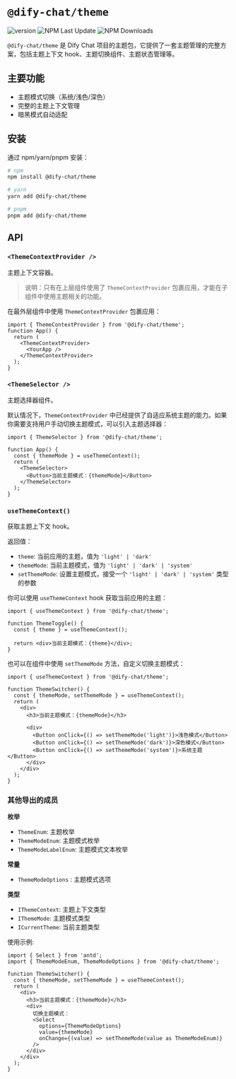 # `@dify-chat/theme`

![version](https://img.shields.io/npm/v/@dify-chat/theme) ![NPM Last Update](https://img.shields.io/npm/last-update/@dify-chat/theme) ![NPM Downloads](https://img.shields.io/npm/dm/@dify-chat/theme)

`@dify-chat/theme` 是 Dify Chat 项目的主题包，它提供了一套主题管理的完整方案，包括主题上下文 hook、主题切换组件、主题状态管理等。

## 主要功能

- 主题模式切换（系统/浅色/深色）
- 完整的主题上下文管理
- 暗黑模式自动适配

## 安装

通过 npm/yarn/pnpm 安装：

```bash
# npm
npm install @dify-chat/theme

# yarn
yarn add @dify-chat/theme

# pnpm
pnpm add @dify-chat/theme
```

## API

### `<ThemeContextProvider />`

主题上下文容器。

> 说明：只有在上层组件使用了 `ThemeContextProvider` 包裹应用，才能在子组件中使用主题相关的功能。

在最外层组件中使用 `ThemeContextProvider` 包裹应用：

```tsx
import { ThemeContextProvider } from '@dify-chat/theme';
function App() {
  return (
    <ThemeContextProvider>
      <YourApp />
    </ThemeContextProvider>
  );
}
```

### `<ThemeSelector />`

主题选择器组件。

默认情况下，`ThemeContextProvider` 中已经提供了自适应系统主题的能力。如果你需要支持用户手动切换主题模式，可以引入主题选择器：

```tsx
import { ThemeSelector } from '@dify-chat/theme';

function App() {
  const { themeMode } = useThemeContext();
  return (
    <ThemeSelector>
      <Button>当前主题模式：{themeMode}</Button>
    </ThemeSelector>
  );
}
```

### `useThemeContext()`

获取主题上下文 hook。

返回值：

- `theme`: 当前应用的主题，值为 `'light' | 'dark'`
- `themeMode`: 当前主题模式，值为 `'light' | 'dark' | 'system'`
- `setThemeMode`: 设置主题模式，接受一个 `'light' | 'dark' | 'system'` 类型的参数

你可以使用 `useThemeContext` hook 获取当前应用的主题：

```tsx
import { useThemeContext } from '@dify-chat/theme';

function ThemeToggle() {
  const { theme } = useThemeContext();

  return <div>当前主题模式：{theme}</div>;
}
```

也可以在组件中使用 `setThemeMode` 方法，自定义切换主题模式：

```tsx
import { useThemeContext } from '@dify-chat/theme';

function ThemeSwitcher() {
  const { themeMode, setThemeMode } = useThemeContext();
  return (
    <div>
      <h3>当前主题模式：{themeMode}</h3>

      <div>
        <Button onClick={() => setThemeMode('light')}>浅色模式</Button>
        <Button onClick={() => setThemeMode('dark')}>深色模式</Button>
        <Button onClick={() => setThemeMode('system')}>系统主题</Button>
      </div>
    </div>
  );
}
```

### 其他导出的成员

**枚举**

- `ThemeEnum`: 主题枚举
- `ThemeModeEnum`: 主题模式枚举
- `ThemeModeLabelEnum`: 主题模式文本枚举

**常量**

- `ThemeModeOptions` : 主题模式选项

**类型**

- `IThemeContext`: 主题上下文类型
- `IThemeMode`: 主题模式类型
- `ICurrentTheme`: 当前主题类型

使用示例:

```tsx
import { Select } from 'antd';
import { ThemeModeEnum, ThemeModeOptions } from '@dify-chat/theme';

function ThemeSwitcher() {
  const { themeMode, setThemeMode } = useThemeContext();
  return (
    <div>
      <h3>当前主题模式：{themeMode}</h3>
      <div>
        切换主题模式：
        <Select
          options={ThemeModeOptions}
          value={themeMode}
          onChange={(value) => setThemeMode(value as ThemeModeEnum)}
        />
      </div>
    </div>
  );
}
```

